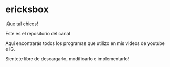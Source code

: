 # ericksbox
¡Que tal chicos!

Este es el repositorio del canal

Aqui encontrarás todos los programas que utilizo en mis videos de youtube e IG.

Sientete libre de descargarlo, modificarlo e implementarlo!
